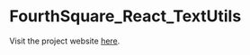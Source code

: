 # FourthSquare_React_TextUtils
Visit the project website [here](https://textutilsspd.azurewebsites.net).
